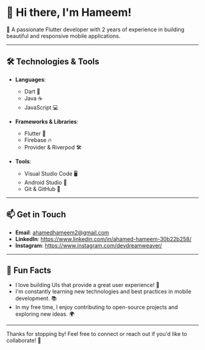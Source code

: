 # 👋 Hi there, I'm Hameem!

🌟 A passionate Flutter developer with 2 years of experience in building beautiful and responsive mobile applications.

---

## 🛠️ Technologies & Tools

- **Languages**: 
  - Dart 🦄
  - Java ☕
  - JavaScript 💻
  
- **Frameworks & Libraries**: 
  - Flutter 📱
  - Firebase 🔥
  - Provider & Riverpod 🛠️

- **Tools**:
  - Visual Studio Code 🖥️
  - Android Studio 📱
  - Git & GitHub 🐙

---


## 📫 Get in Touch

- **Email**: ahamedhameem2@gmail.com
- **LinkedIn**: https://www.linkedin.com/in/ahamed-hameem-30b22b258/
- **Instagram**: https://www.instagram.com/devdreamweaver/

---


## 🎉 Fun Facts

- I love building UIs that provide a great user experience! 🎨
- I'm constantly learning new technologies and best practices in mobile development. 📚
- In my free time, I enjoy contributing to open-source projects and exploring new ideas. 🌍

---

Thanks for stopping by! Feel free to connect or reach out if you'd like to collaborate! 🤝
